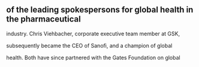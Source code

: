 ## of the leading spokespersons for global health in the pharmaceutical

industry. Chris Viehbacher, corporate executive team member at GSK,

subsequently became the CEO of Sanoﬁ, and a champion of global

health. Both have since partnered with the Gates Foundation on global